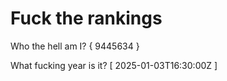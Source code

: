 # Fuck the rankings

Who the hell am I?
{ 9445634 }

What fucking year is it?
[ 2025-01-03T16:30:00Z ]
